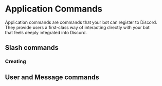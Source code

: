 # Application Commands

Application commands are commands that your bot can register to Discord. They provide users a first-class way of
interacting directly with your bot that feels deeply integrated into Discord.

## Slash commands

### Creating

## User and Message commands
